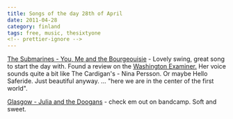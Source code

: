 ```yaml
---
title: Songs of the day 28th of April
date: 2011-04-28
category: finland
tags: free, music, thesixtyone
<!-- prettier-ignore -->
---
```


[The Submarines - You, Me and the Bourgeouisie](http://www.thesixtyone.com/s/fm3BH5MkXn4/ "on t61") -
Lovely swing, great song to start the day with. Found a review on the
[Washington Examiner.](http://washingtonexaminer.com/entertainment/2011/04/submarines-bring-high-energy-live-show-new-album-black-cat "review")
Her voice sounds quite a bit like The Cardigan's - Nina Persson. Or maybe Hello
Saferide. Just beautiful anyway. ... "here we are in the center of the first
world".

[Glasgow - Julia and the Doogans](http://juliaandthedoogans.bandcamp.com/ "on bandcamp") -
check em out on bandcamp. Soft and sweet.
